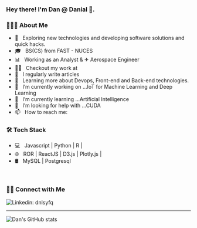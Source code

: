 <h3> Hey there! I'm Dan @ Danial 👋.</h3>

<h3> 👨🏻‍💻 About Me </h3>

- 🤔 &nbsp; Exploring new technologies and developing software solutions and quick hacks.
- 🎓 &nbsp; BS(CS) from FAST - NUCES
- 📊 &nbsp; Working as an Analyst & ✈ Aerospace Engineer 
- 👨‍💻 &nbsp; Checkout my work at 
- 📝 &nbsp; I regularly write articles 
- 🌱 &nbsp; Learning more about Devops, Front-end and Back-end technologies.
- 🔭 &nbsp; I’m currently working on ...IoT for Machine Learning and Deep Learning
- 🌱 &nbsp; I’m currently learning ...Artificial Intelligence
- 🤔 &nbsp; I’m looking for help with ...CUDA
- 📫 &nbsp; How to reach me: 

<h3>🛠 Tech Stack</h3>

- 💻 &nbsp; Javascript | Python | R |
- 🌐 &nbsp; ROR | ReactJS | D3.js | Plotly.js |
- 🛢 &nbsp; MySQL | Postgresql




<br/>

<h3> 🤝🏻 Connect with Me </h3>

![Linkedin: dnlsyfq](https://img.shields.io/badge/-danialjalaluddin-blue?style=flat-square&logo=Linkedin&logoColor=white&link=https://www.linkedin.com/in/danialjalaluddin/)

---
![Dan's GitHub stats](https://github-readme-stats.vercel.app/api?username=dnlsyfq&show_icons=true&count_private=true&theme=default)
